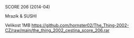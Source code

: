 SCORE 206 (2014-04)

Mrazík & SUSHI

Velikost 1MB https://github.com/hornster02/The_Thing-2002-CZ/raw/main/the_thing_2002_cestina_score_206.rar
